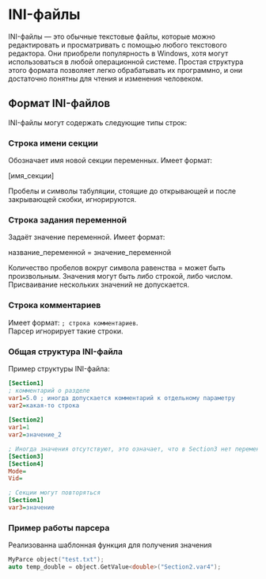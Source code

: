 # INI-файлы

INI-файлы — это обычные текстовые файлы, которые можно редактировать и просматривать с помощью любого текстового редактора. Они приобрели популярность в Windows, хотя могут использоваться в любой операционной системе. Простая структура этого формата позволяет легко обрабатывать их программно, и они достаточно понятны для чтения и изменения человеком.

## Формат INI-файлов

INI-файлы могут содержать следующие типы строк:

### Строка имени секции

Обозначает имя новой секции переменных. Имеет формат:

[имя_секции]


Пробелы и символы табуляции, стоящие до открывающей и после закрывающей скобки, игнорируются.

### Строка задания переменной

Задаёт значение переменной. Имеет формат:

название_переменной = значение_переменной


Количество пробелов вокруг символа равенства = может быть произвольным. Значения могут быть либо строкой, либо числом. Присваивание нескольких значений не допускается.

### Строка комментариев
 
Имеет формат: ` ; строка комментариев `. <br/> Парсер игнорирует такие строки.

###  Общая структура INI-файла
Пример структуры INI-файла:
```INI
[Section1]
; комментарий о разделе
var1=5.0 ; иногда допускается комментарий к отдельному параметру
var2=какая-то строка
  
[Section2]
var1=1
var2=значение_2

; Иногда значения отсутствуют, это означает, что в Section3 нет переменных 
[Section3]
[Section4]
Mode=
Vid=

; Секции могут повторяться
[Section1]
var3=значение
```

### Пример работы парсера
Реализованна шаблонная функция для получения значения
 ```C++
MyParce object("test.txt");
auto temp_double = object.GetValue<double>("Section2.var4");


